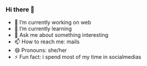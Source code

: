 ### Hi there 👋


- 🔭 I’m currently working on web
- 🌱 I’m currently learning 
- 💬 Ask me about something interesting
- 📫 How to reach me: mails
- 😄 Pronouns: she/her
- ⚡ Fun fact: i spend most of my time in socialmedias

